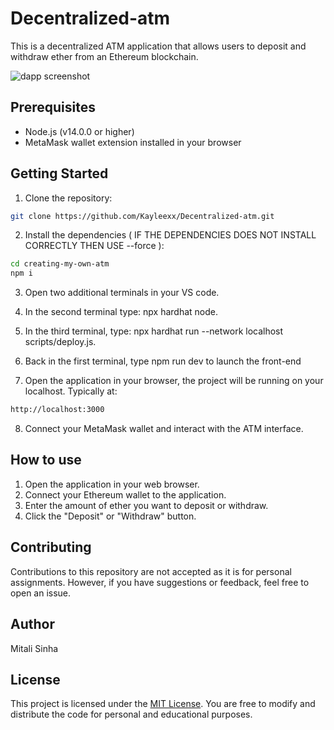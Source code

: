 # Decentralized-atm

This is a decentralized ATM application that allows users to deposit and withdraw ether from an Ethereum blockchain.

![dapp screenshot](https://i.imgur.com/avAEhjv.jpg)

## Prerequisites

- Node.js (v14.0.0 or higher)
- MetaMask wallet extension installed in your browser

## Getting Started

1. Clone the repository:

```bash
git clone https://github.com/Kayleexx/Decentralized-atm.git
```

2. Install the dependencies ( IF THE DEPENDENCIES DOES NOT INSTALL CORRECTLY THEN USE --force ):

```bash
cd creating-my-own-atm
npm i
```

3. Open two additional terminals in your VS code.
 
4. In the second terminal type: npx hardhat node.
   
5. In the third terminal, type: npx hardhat run --network localhost scripts/deploy.js.
  
6. Back in the first terminal, type npm run dev to launch the front-end

7. Open the application in your browser, the project will be running on your localhost. Typically at:

```bash
http://localhost:3000
```

8. Connect your MetaMask wallet and interact with the ATM interface.

## How to use 
1. Open the application in your web browser.
2. Connect your Ethereum wallet to the application.
3. Enter the amount of ether you want to deposit or withdraw.
4. Click the "Deposit" or "Withdraw" button.

## Contributing
Contributions to this repository are not accepted as it is for personal assignments. However, if you have suggestions or feedback, feel free to open an issue.

## Author
Mitali Sinha

## License
This project is licensed under the [MIT License](LICENSE). You are free to modify and distribute the code for personal and educational purposes.
